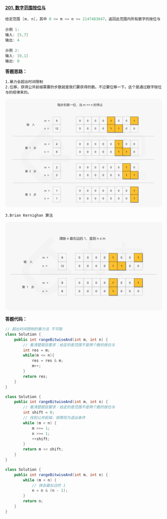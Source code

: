 #### [201. 数字范围按位与](https://leetcode-cn.com/problems/bitwise-and-of-numbers-range/)

```java
给定范围 [m, n]，其中 0 <= m <= n <= 2147483647，返回此范围内所有数字的按位与（包含 m, n 两端点）。

示例 1: 
输入: [5,7]
输出: 4
    
示例 2:
输入: [0,1]
输出: 0
```



**答题思路：** 

```
1.暴力会超出时间限制
2.位移，获得公共前缀需要的步数就是我们要获得的数。不过要位移一下。这个是通过数字按位与的规律来的。
```

![fig2](../LeetCodeMould.assets/2.png)

```
3.Brian Kernighan 算法
```

![fig10](../LeetCodeMould.assets/10.png)

**答题代码：** 

```java
// 超出时间限制的暴力法 不可取
class Solution {
    public int rangeBitwiseAnd(int m, int n) {
        // 看清楚题目要求：给定的是范围不是两个数的按位与
        int res = m;
        while(m <= n){
            res = res & m;
            m++;
        }
        return res;
    }
}
```

```java
class Solution {
    public int rangeBitwiseAnd(int m, int n) {
        // 看清楚题目要求：给定的是范围不是两个数的按位与
        int shift = 0;
        // 找到公共前缀，相等则为退出条件
        while (m < n) {
            m >>= 1;
            n >>= 1;
            ++shift;
        }
        return m << shift;
    }
}
```

```java
class Solution {
    public int rangeBitwiseAnd(int m, int n) {
        while (m < n) {
            // 抹去最右边的 1
            n = n & (n - 1);
        }
        return n;
    }
}
```



